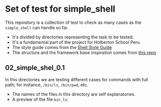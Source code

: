# Set of test for simple_shell
This repository is a collection of test to check as many cases as the `simple_shell` can handle so far.
+ It's divided by directories representing the task to be tested.
+ It's a fundamental part of the project for Holberton School Peru
+ The style guide comes from the [Shell Style Guide](https://google.github.io/styleguide/shellguide.html)
+ The structure and the framework base inspiration comes from [this repo](https://github.com/hs-hq/0x15.c)

## 02_simple_shel_0.1
In this directories we are testing different cases for commands with full path; for instance, `/bin/ls`, `/bin/pwd`, etc.
+ The names of the files in this directory are self explanatories.
+ A preview of the file `bin_ls`:
```bash
```
